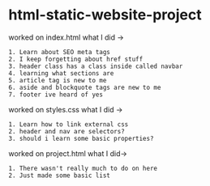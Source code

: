 # html-static-website-project

worked on index.html
what I did ->
    
    1. Learn about SEO meta tags
    2. I keep forgetting about href stuff
    3. header class has a class inside called navbar
    4. learning what sections are
    5. article tag is new to me
    6. aside and blockquote tags are new to me
    7. footer ive heard of yes

worked on styles.css
what I did ->
    
    1. Learn how to link external css
    2. header and nav are selectors?
    3. should i learn some basic properties?

worked on project.html
what I did->

    1. There wasn't really much to do on here
    2. Just made some basic list